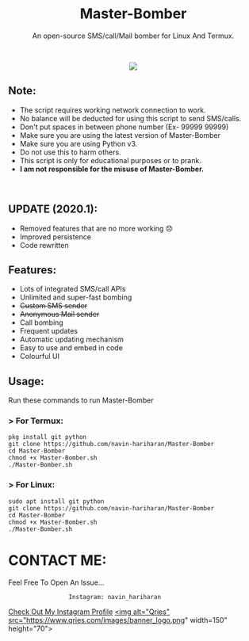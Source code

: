 <h1 align="center">Master-Bomber</h1>
<p align="center">An open-source SMS/call/Mail bomber for Linux And Termux.</p><br>

<p align="center">
  <img src="https://github.com/navin-hariharan/Master-Bomber/blob/master/MasterBomber.png"><br>
</p>

## Note:

- The script requires working network connection to work.
- No balance will be deducted for using this script to send SMS/calls.
- Don't put spaces in between phone number (Ex- 99999 99999)
- Make sure you are using the latest version of Master-Bomber
- Make sure you are using Python v3.
- Do not use this to harm others.
- This script is only for educational purposes or to prank.
- **I am not responsible for the misuse of Master-Bomber.**
<br>

## UPDATE (2020.1):

- Removed features that are no more working 😞
- Improved persistence 
- Code rewritten

## Features:

- Lots of integrated SMS/call APIs
- Unlimited and super-fast bombing
- ~~Custom SMS sender~~
- ~~Anonymous Mail sender~~
- Call bombing
- Frequent updates
- Automatic updating mechanism
- Easy to use and embed in code
- Colourful UI

## Usage:

Run these commands to run Master-Bomber

### > For Termux:
```
pkg install git python
git clone https://github.com/navin-hariharan/Master-Bomber
cd Master-Bomber
chmod +x Master-Bomber.sh
./Master-Bomber.sh
```

### > For Linux:
```
sudo apt install git python
git clone https://github.com/navin-hariharan/Master-Bomber
cd Master-Bomber
chmod +x Master-Bomber.sh
./Master-Bomber.sh
```

# CONTACT ME:

Feel Free To Open An Issue...

```
                 Instagram: navin_hariharan
```

<a href="https://www.instagram.com/navin_hariharan/">Check Out My Instagram Profile</a>
<a href="https://www.instagram.com/navin_hariharan/">
         <img alt="Qries" src="https://www.qries.com/images/banner_logo.png"
         width=150" height="70">
      </a>
